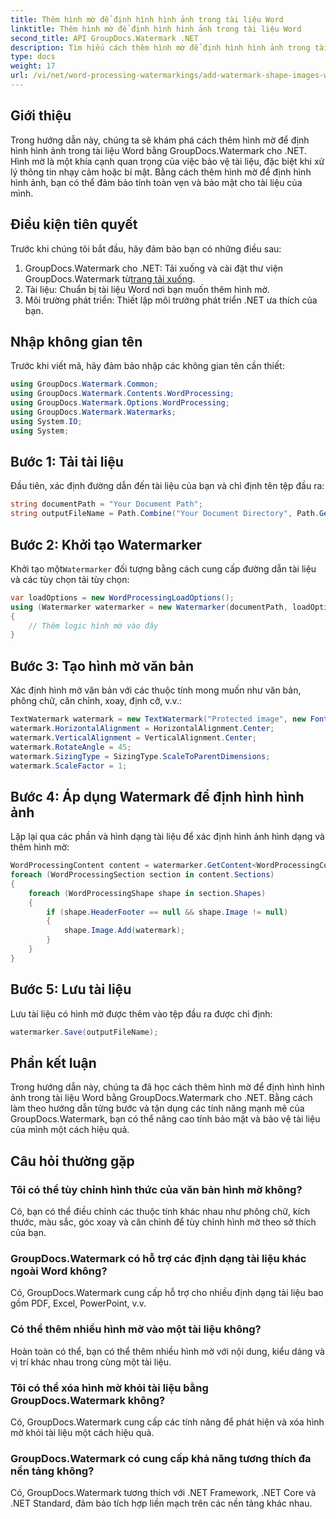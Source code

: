 ```yaml
---
title: Thêm hình mờ để định hình hình ảnh trong tài liệu Word
linktitle: Thêm hình mờ để định hình hình ảnh trong tài liệu Word
second_title: API GroupDocs.Watermark .NET
description: Tìm hiểu cách thêm hình mờ để định hình hình ảnh trong tài liệu Word bằng GroupDocs.Watermark cho .NET. Tăng cường bảo mật tài liệu với hướng dẫn này.
type: docs
weight: 17
url: /vi/net/word-processing-watermarkings/add-watermark-shape-images-word-docs/
---
```

## Giới thiệu
Trong hướng dẫn này, chúng ta sẽ khám phá cách thêm hình mờ để định hình hình ảnh trong tài liệu Word bằng GroupDocs.Watermark cho .NET. Hình mờ là một khía cạnh quan trọng của việc bảo vệ tài liệu, đặc biệt khi xử lý thông tin nhạy cảm hoặc bí mật. Bằng cách thêm hình mờ để định hình hình ảnh, bạn có thể đảm bảo tính toàn vẹn và bảo mật cho tài liệu của mình.
## Điều kiện tiên quyết
Trước khi chúng tôi bắt đầu, hãy đảm bảo bạn có những điều sau:
1.  GroupDocs.Watermark cho .NET: Tải xuống và cài đặt thư viện GroupDocs.Watermark từ[trang tải xuống](https://releases.groupdocs.com/Watermark/net/).
2. Tài liệu: Chuẩn bị tài liệu Word nơi bạn muốn thêm hình mờ.
3. Môi trường phát triển: Thiết lập môi trường phát triển .NET ưa thích của bạn.
## Nhập không gian tên
Trước khi viết mã, hãy đảm bảo nhập các không gian tên cần thiết:
```csharp
using GroupDocs.Watermark.Common;
using GroupDocs.Watermark.Contents.WordProcessing;
using GroupDocs.Watermark.Options.WordProcessing;
using GroupDocs.Watermark.Watermarks;
using System.IO;
using System;
```
## Bước 1: Tải tài liệu
Đầu tiên, xác định đường dẫn đến tài liệu của bạn và chỉ định tên tệp đầu ra:
```csharp
string documentPath = "Your Document Path";
string outputFileName = Path.Combine("Your Document Directory", Path.GetFileName(documentPath));
```
## Bước 2: Khởi tạo Watermarker
 Khởi tạo một`Watermarker` đối tượng bằng cách cung cấp đường dẫn tài liệu và các tùy chọn tải tùy chọn:
```csharp
var loadOptions = new WordProcessingLoadOptions();
using (Watermarker watermarker = new Watermarker(documentPath, loadOptions))
{
    // Thêm logic hình mờ vào đây
}
```
## Bước 3: Tạo hình mờ văn bản
Xác định hình mờ văn bản với các thuộc tính mong muốn như văn bản, phông chữ, căn chỉnh, xoay, định cỡ, v.v.:
```csharp
TextWatermark watermark = new TextWatermark("Protected image", new Font("Arial", 8));
watermark.HorizontalAlignment = HorizontalAlignment.Center;
watermark.VerticalAlignment = VerticalAlignment.Center;
watermark.RotateAngle = 45;
watermark.SizingType = SizingType.ScaleToParentDimensions;
watermark.ScaleFactor = 1;
```
## Bước 4: Áp dụng Watermark để định hình hình ảnh
Lặp lại qua các phần và hình dạng tài liệu để xác định hình ảnh hình dạng và thêm hình mờ:
```csharp
WordProcessingContent content = watermarker.GetContent<WordProcessingContent>();
foreach (WordProcessingSection section in content.Sections)
{
    foreach (WordProcessingShape shape in section.Shapes)
    {
        if (shape.HeaderFooter == null && shape.Image != null)
        {
            shape.Image.Add(watermark);
        }
    }
}
```
## Bước 5: Lưu tài liệu
Lưu tài liệu có hình mờ được thêm vào tệp đầu ra được chỉ định:
```csharp
watermarker.Save(outputFileName);
```

## Phần kết luận
Trong hướng dẫn này, chúng ta đã học cách thêm hình mờ để định hình hình ảnh trong tài liệu Word bằng GroupDocs.Watermark cho .NET. Bằng cách làm theo hướng dẫn từng bước và tận dụng các tính năng mạnh mẽ của GroupDocs.Watermark, bạn có thể nâng cao tính bảo mật và bảo vệ tài liệu của mình một cách hiệu quả.
## Câu hỏi thường gặp
### Tôi có thể tùy chỉnh hình thức của văn bản hình mờ không?
Có, bạn có thể điều chỉnh các thuộc tính khác nhau như phông chữ, kích thước, màu sắc, góc xoay và căn chỉnh để tùy chỉnh hình mờ theo sở thích của bạn.
### GroupDocs.Watermark có hỗ trợ các định dạng tài liệu khác ngoài Word không?
Có, GroupDocs.Watermark cung cấp hỗ trợ cho nhiều định dạng tài liệu bao gồm PDF, Excel, PowerPoint, v.v.
### Có thể thêm nhiều hình mờ vào một tài liệu không?
Hoàn toàn có thể, bạn có thể thêm nhiều hình mờ với nội dung, kiểu dáng và vị trí khác nhau trong cùng một tài liệu.
### Tôi có thể xóa hình mờ khỏi tài liệu bằng GroupDocs.Watermark không?
Có, GroupDocs.Watermark cung cấp các tính năng để phát hiện và xóa hình mờ khỏi tài liệu một cách hiệu quả.
### GroupDocs.Watermark có cung cấp khả năng tương thích đa nền tảng không?
Có, GroupDocs.Watermark tương thích với .NET Framework, .NET Core và .NET Standard, đảm bảo tích hợp liền mạch trên các nền tảng khác nhau.